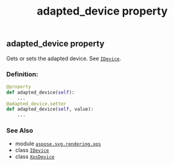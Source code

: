 ﻿---
title: adapted_device property
second_title: Aspose.SVG for Python via .NET API References
description: 
type: docs
weight: 240
url: /python-net/aspose.svg.rendering.xps/xpsdevice/adapted_device/
is_root: false
---

## adapted_device property


Gets or sets the adapted device. See [`IDevice`](/svg/python-net/aspose.svg.rendering/idevice).
### Definition:
```python
@property
def adapted_device(self):
    ...
@adapted_device.setter
def adapted_device(self, value):
    ...
```

### See Also
* module [`aspose.svg.rendering.xps`](../../)
* class [`IDevice`](/svg/python-net/aspose.svg.rendering/idevice)
* class [`XpsDevice`](/svg/python-net/aspose.svg.rendering.xps/xpsdevice)
